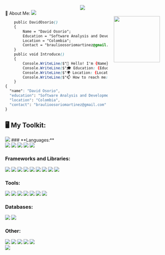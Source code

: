 <div align="center">
  <img src="https://readme-typing-svg.herokuapp.com/?font=Baloo2+Code&size=22&duration=3000&pause=1000&color=EBDEF0&center=true&vCenter=true&width=440&lines=I+don't+sleep+for+the+code;Universal+code+for+everyone" />
</div>
<img align="right" style="margin-top: 20px; margin-left: 20px;" height="150" src="https://media.tenor.com/0c728qn5y6cAAAAi/gengar-pokemon.gif"/>
💫 About Me:
  <img src="https://user-images.githubusercontent.com/73097560/115834477-dbab4500-a447-11eb-908a-139a6edaec5c.gif">

```css
    public DavidOsorio()
    {
        Name = "David Osorio";
        Education = "Software Analysis and Development Student";
        Location = "Colombia";
        Contact = "braulioosoriomartinez@gmail.com";
    }
    public void Introduce()
    {
        Console.WriteLine($"👋 Hello! I'm {Name}.");
        Console.WriteLine($"🎓 Education: {Education}.");
        Console.WriteLine($"🌍 Location: {Location}.");
        Console.WriteLine($"📫 How to reach me: {Contact}.");
    }
{
  "name": "David Osorio",
  "education": "Software Analysis and Development Student",
  "location": "Colombia",
  "contact": "braulioosoriomartinez@gmail.com"
}
```

## 🖥️ My Toolkit:
<img src="https://user-images.githubusercontent.com/73097560/115834477-dbab4500-a447-11eb-908a-139a6edaec5c.gif">
### **Languages:**
<div>
  <img src="https://skillicons.dev/icons?i=py"/>
  <img src="https://skillicons.dev/icons?i=php"/>
  <img src="https://skillicons.dev/icons?i=js"/>
  <img src="https://skillicons.dev/icons?i=java"/>
  <img src="https://skillicons.dev/icons?i=cs"/>
</div>

### **Frameworks and Libraries:**
<div>
  <img src="https://skillicons.dev/icons?i=react"/>
  <img src="https://skillicons.dev/icons?i=laravel"/>
  <img src="https://skillicons.dev/icons?i=fastapi"/>
  <img src="https://skillicons.dev/icons?i=spring"/>
  <img src="https://skillicons.dev/icons?i=bootstrap"/>
  <img src="https://skillicons.dev/icons?i=express"/>
  <img src="https://skillicons.dev/icons?i=nodejs"/>
  <img src="https://skillicons.dev/icons?i=dotnet"/>
  <img src="https://skillicons.dev/icons?i=npm"/>
</div>

### **Tools:**
<div>
  <img src="https://skillicons.dev/icons?i=visualstudio"/>
  <img src="https://skillicons.dev/icons?i=vscode"/>
  <img src="https://skillicons.dev/icons?i=github"/>
  <img src="https://skillicons.dev/icons?i=git"/>
  <img src="https://skillicons.dev/icons?i=androidstudio"/>
  <img src="https://skillicons.dev/icons?i=anaconda"/>
  <img src="https://skillicons.dev/icons?i=supabase"/>
</div>

### **Databases:**
<div>
  <img src="https://skillicons.dev/icons?i=mysql"/>
  <img src="https://skillicons.dev/icons?i=mongodb"/>
</div>

### **Other:**
<div>
  <img src="https://skillicons.dev/icons?i=discord"/>
  <img src="https://skillicons.dev/icons?i=figma"/>
  <img src="https://skillicons.dev/icons?i=notion"/>
  <img src="https://skillicons.dev/icons?i=html"/>
  <img src="https://skillicons.dev/icons?i=css"/>
</div>
<img src="https://user-images.githubusercontent.com/73097560/115834477-dbab4500-a447-11eb-908a-139a6edaec5c.gif">

